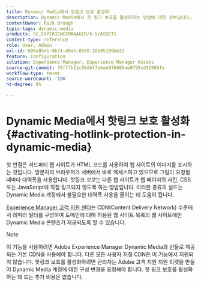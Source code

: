 ```yaml
---
title: Dynamic Media에서 핫링크 보호 활성화
description: Dynamic Media에서 핫 링크 보호를 활성화하는 방법에 대한 정보입니다.
contentOwner: Rick Brough
topic-tags: dynamic-media
products: SG_EXPERIENCEMANAGER/6.5/ASSETS
content-type: reference
role: User, Admin
exl-id: 698e8bdb-9b31-49ab-8560-26b05109bb23
feature: Configuration
solution: Experience Manager, Experience Manager Assets
source-git-commit: 76fffb11c56dbf7ebee9f6805ae0799cd32985fe
workflow-type: tm+mt
source-wordcount: '196'
ht-degree: 0%

---
```


# Dynamic Media에서 핫링크 보호 활성화 {#activating-hotlink-protection-in-dynamic-media}

핫 연결은 서드파티 웹 사이트가 HTML 코드를 사용하여 웹 사이트의 이미지를 표시하는 것입니다. 방문자의 브라우저가 서버에서 바로 액세스하고 있으므로 그림이 요청될 때마다 대역폭을 사용합니다. 핫링크 *보호*&#x200B;는 다른 웹 사이트가 웹 페이지의 사진, CSS 또는 JavaScript에 직접 링크되지 않도록 하는 방법입니다. 이러한 종류의 실드는 Dynamic Media 계정에서 불필요한 대역폭 사용을 줄이는 데 도움이 됩니다.

[Experience Manager 고객 지원 센터](https://experienceleague.adobe.com/?support-solution=Experience+Manager#support)는 CDN(Content Delivery Network) 수준에서 레퍼러 필터를 구성하여 도메인에 대해 허용된 웹 사이트 목록의 웹 사이트에만 Dynamic Media 콘텐츠가 제공되도록 할 수 있습니다.

>[!NOTE]
>
>이 기능을 사용하려면 Adobe Experience Manager Dynamic Media과 번들로 제공되는 기본 CDN을 사용해야 합니다. 다른 모든 사용자 지정 CDN은 이 기능에서 지원되지 않습니다. 핫링크 보호를 활성화하려면 관리자는 Adobe 고객 지원 지원 티켓을 만들어 Dynamic Media 계정에 대한 구성 변경을 요청해야 합니다. 핫 링크 보호를 활성화하는 데 드는 추가 비용은 없습니다.
